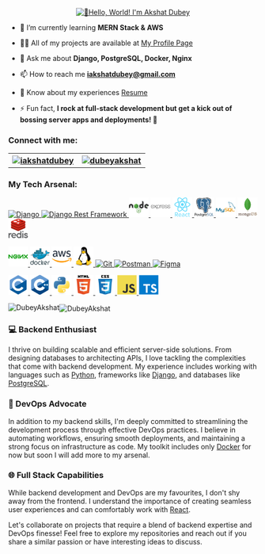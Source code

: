 <p align="center">
  <a href="https://akshatdubey.vercel.app/">
    <img src="https://raw.githubusercontent.com/DubeyAkshat/DubeyAkshat/master/intro.gif" alt="👋Hello, World! I'm Akshat Dubey" title="👋Hello, World!, I'm Akshat Dubey"/>
  </a>
</p>

- 🌱 I’m currently learning **MERN Stack & AWS**
  
- 👨‍💻 All of my projects are available at [My Profile Page](https://akshatdubey.vercel.app/)

- 💬 Ask me about **Django, PostgreSQL, Docker, Nginx**
  
- 📫 How to reach me **iakshatdubey@gmail.com**
  
- 📄 Know about my experiences [Resume](https://drive.google.com/file/d/1FVlG0t_919-qBuxyBhqkyTOgPVWyO4cC/view?usp=drive_link)

- ⚡ Fun fact, **I rock at full-stack development but get a kick out of bossing server apps and deployments! 🚀**

<h3 align="left">Connect with me:
<p>
	<table>
		<tr>
			<td>
				<a href="https://linkedin.com/in/iakshatdubey" target="blank">
					<img align="center" src="https://raw.githubusercontent.com/rahuldkjain/github-profile-readme-generator/master/src/images/icons/Social/linked-in-alt.svg" alt="iakshatdubey" height="30" width="40" />
				</a>
			</td>
			<td>
				<a href="https://twitter.com/DubeyAkshat" target="blank">
				<img align="center" src="https://raw.githubusercontent.com/rahuldkjain/github-profile-readme-generator/master/src/images/icons/Social/twitter.svg" alt="dubeyakshat" height="30" width="40" />
			  </a>
			</td>
		</tr>
	</table>
</p>

<h3 align="left">My Tech Arsenal:</h3>
<p>
	<a href="https://www.djangoproject.com/" target="_blank" rel="noreferrer">
		<img src="https://cdn.worldvectorlogo.com/logos/django.svg" alt="Django" width="40" height="40"/>
	</a>
	<a href="https://www.django-rest-framework.org/" target="_blank" rel="noreferrer">
		<img src="https://asset.brandfetch.io/idm9RBBGnw/idX_L1sVqY.png" alt="Django Rest Framework" height="40">
	</a>
	<a href="https://nodejs.org" target="_blank" rel="noreferrer">
		<img src="https://raw.githubusercontent.com/devicons/devicon/master/icons/nodejs/nodejs-original-wordmark.svg" alt="Node.js" width="40" height="40"/>
	</a>	
	<a href="https://expressjs.com" target="_blank" rel="noreferrer">
		<img src="https://raw.githubusercontent.com/devicons/devicon/master/icons/express/express-original-wordmark.svg" alt="Express" width="40" height="40"/>
	</a>
	<a href="https://reactjs.org/" target="_blank" rel="noreferrer">
		<img src="https://raw.githubusercontent.com/devicons/devicon/master/icons/react/react-original-wordmark.svg" alt="React" width="40" height="40"/>
	</a>	
	<a href="https://www.postgresql.org" target="_blank" rel="noreferrer">
		<img src="https://raw.githubusercontent.com/devicons/devicon/master/icons/postgresql/postgresql-original-wordmark.svg" alt="PostgreSQL" width="40" height="40"/>
	</a>
	<a href="https://www.mysql.com/" target="_blank" rel="noreferrer">
		<img src="https://raw.githubusercontent.com/devicons/devicon/master/icons/mysql/mysql-original-wordmark.svg" alt="MySQL" width="40" height="40"/>
	</a>
	<a href="https://www.mongodb.com/" target="_blank" rel="noreferrer">
		<img src="https://raw.githubusercontent.com/devicons/devicon/master/icons/mongodb/mongodb-original-wordmark.svg" alt="MongoDB" width="40" height="40"/>
	</a>
	<a href="https://redis.io" target="_blank" rel="noreferrer">
		<img src="https://raw.githubusercontent.com/devicons/devicon/master/icons/redis/redis-original-wordmark.svg" alt="Redis" width="40" height="40"/>
	</a>
<p>
		<a href="https://www.nginx.com" target="_blank" rel="noreferrer">
			<img src="https://raw.githubusercontent.com/devicons/devicon/master/icons/nginx/nginx-original.svg" alt="Nginx" width="40" height="40"/>
		</a>
		<a href="https://www.docker.com/" target="_blank" rel="noreferrer">
			<img src="https://raw.githubusercontent.com/devicons/devicon/master/icons/docker/docker-original-wordmark.svg" alt="Docker" width="40" height="40"/>
		</a>
		<a href="https://aws.amazon.com" target="_blank" rel="noreferrer">
			<img src="https://raw.githubusercontent.com/devicons/devicon/master/icons/amazonwebservices/amazonwebservices-original-wordmark.svg" alt="AWS" width="40" height="40"/>
		</a>
		<a href="https://www.linux.org/" target="_blank" rel="noreferrer">
				<img src="https://raw.githubusercontent.com/devicons/devicon/master/icons/linux/linux-original.svg" alt="linux" width="40" height="40"/>
		</a>
		<a href="https://git-scm.com/" target="_blank" rel="noreferrer">
			<img src="https://www.vectorlogo.zone/logos/git-scm/git-scm-icon.svg" alt="Git" width="40" height="40"/>
		</a>
		<a href="https://postman.com" target="_blank" rel="noreferrer">
			<img src="https://www.vectorlogo.zone/logos/getpostman/getpostman-icon.svg" alt="Postman" width="40" height="40"/>
		</a>
		<a href="https://www.figma.com/" target="_blank" rel="noreferrer">
			<img src="https://www.vectorlogo.zone/logos/figma/figma-icon.svg" alt="Figma" width="40" height="40"/>
		</a>
</p>
	<a href="https://www.cprogramming.com/" target="_blank" rel="noreferrer">
		<img src="https://raw.githubusercontent.com/devicons/devicon/master/icons/c/c-original.svg" alt="C" width="40" height="40"/>
	</a>
	<a href="https://cplusplus.com/" target="_blank" rel="noreferrer">
		<img src="https://raw.githubusercontent.com/devicons/devicon/master/icons/cplusplus/cplusplus-original.svg" alt="C++" width="40" height="40"/>
	</a>
	<a href="https://www.python.org" target="_blank" rel="noreferrer">
		<img src="https://raw.githubusercontent.com/devicons/devicon/master/icons/python/python-original.svg" alt="Python" width="40" height="40"/>
	</a>
 	<a href="https://www.w3.org/html/" target="_blank" rel="noreferrer">
		<img src="https://raw.githubusercontent.com/devicons/devicon/master/icons/html5/html5-original-wordmark.svg" alt="HTML5" width="40" height="40"/>
	</a>
	<a href="https://www.w3schools.com/css/" target="_blank" rel="noreferrer">
		<img src="https://raw.githubusercontent.com/devicons/devicon/master/icons/css3/css3-original-wordmark.svg" alt="CSS3" width="40" height="40"/>
	</a>
	<a href="https://developer.mozilla.org/en-US/docs/Web/JavaScript" target="_blank" rel="noreferrer">
		<img src="https://raw.githubusercontent.com/devicons/devicon/master/icons/javascript/javascript-original.svg" alt="JavaScript" width="40" height="40"/>
	</a>
	<a href="https://www.typescriptlang.org/" target="_blank" rel="noreferrer">
		<img src="https://raw.githubusercontent.com/devicons/devicon/master/icons/typescript/typescript-original.svg" alt="TypeScript" width="40" height="40"/>
	</a>
</p>	

<p><img align="left" src="https://github-readme-stats.vercel.app/api/top-langs?username=DubeyAkshat&show_icons=true&locale=en&layout=compact&theme=radical" alt="DubeyAkshat" /></p>
<!--
<p>&nbsp;<img align="center" src="https://github-readme-stats.vercel.app/api?username=dubeyakshat&show_icons=true&locale=en&theme=radical&count_private=true" alt="DubeyAkshat" /></p>
-->
<p><img align="center" src="https://github-readme-streak-stats.herokuapp.com/?user=DubeyAkshat&theme=radical&count_private=true" alt="DubeyAkshat" /></p>

### 💻 Backend Enthusiast

I thrive on building scalable and efficient server-side solutions. From designing databases to architecting APIs, I love tackling the complexities that come with backend development. My experience includes working with languages such as [Python](https://www.python.org/), frameworks like [Django](https://www.djangoproject.com/), and databases like [PostgreSQL](https://www.postgresql.org/).

### 🚀 DevOps Advocate

In addition to my backend skills, I'm deeply committed to streamlining the development process through effective DevOps practices. I believe in automating workflows, ensuring smooth deployments, and maintaining a strong focus on infrastructure as code. My toolkit includes only [Docker](https://www.docker.com/) for now but soon I will add more to my arsenal.

<!--
In addition to my backend skills, I'm deeply committed to streamlining the development process through effective DevOps practices. I believe in automating workflows, ensuring smooth deployments, and maintaining a strong focus on infrastructure as code. My toolkit includes [Docker](https://www.docker.com/) and [Jenkins](https://www.jenkins.io/), and I enjoy optimizing the development lifecycle for both speed and reliability.
-->

### 🌐 Full Stack Capabilities

While backend development and DevOps are my favourites, I don't shy away from the frontend. I understand the importance of creating seamless user experiences and can comfortably work with [React](https://reactjs.org/).

Let's collaborate on projects that require a blend of backend expertise and DevOps finesse! Feel free to explore my repositories and reach out if you share a similar passion or have interesting ideas to discuss.
